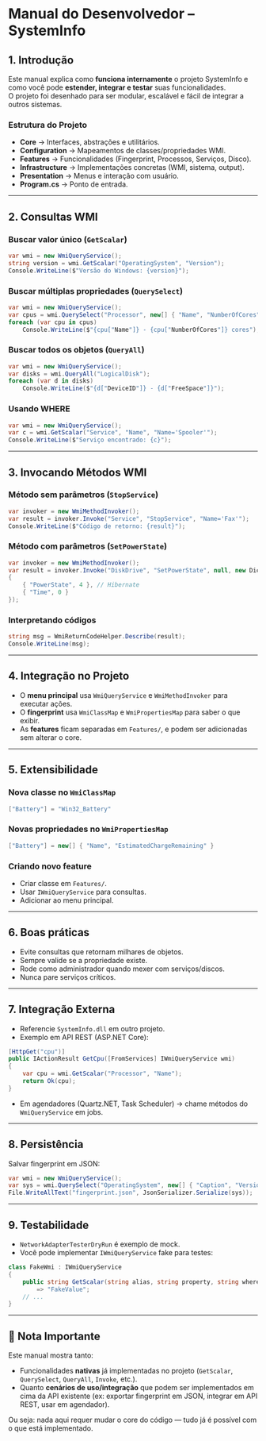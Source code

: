 # Manual do Desenvolvedor – SystemInfo

## 1. Introdução
Este manual explica como **funciona internamente** o projeto SystemInfo e como você pode **estender, integrar e testar** suas funcionalidades.  
O projeto foi desenhado para ser modular, escalável e fácil de integrar a outros sistemas.

### Estrutura do Projeto
- **Core** → Interfaces, abstrações e utilitários.
- **Configuration** → Mapeamentos de classes/propriedades WMI.
- **Features** → Funcionalidades (Fingerprint, Processos, Serviços, Disco).
- **Infrastructure** → Implementações concretas (WMI, sistema, output).
- **Presentation** → Menus e interação com usuário.
- **Program.cs** → Ponto de entrada.

---

## 2. Consultas WMI

### Buscar valor único (`GetScalar`)
```csharp
var wmi = new WmiQueryService();
string version = wmi.GetScalar("OperatingSystem", "Version");
Console.WriteLine($"Versão do Windows: {version}");
```

### Buscar múltiplas propriedades (`QuerySelect`)
```csharp
var wmi = new WmiQueryService();
var cpus = wmi.QuerySelect("Processor", new[] { "Name", "NumberOfCores" });
foreach (var cpu in cpus)
    Console.WriteLine($"{cpu["Name"]} - {cpu["NumberOfCores"]} cores");
```

### Buscar todos os objetos (`QueryAll`)
```csharp
var wmi = new WmiQueryService();
var disks = wmi.QueryAll("LogicalDisk");
foreach (var d in disks)
    Console.WriteLine($"{d["DeviceID"]} - {d["FreeSpace"]}");
```

### Usando WHERE
```csharp
var wmi = new WmiQueryService();
var c = wmi.GetScalar("Service", "Name", "Name='Spooler'");
Console.WriteLine($"Serviço encontrado: {c}");
```

---

## 3. Invocando Métodos WMI

### Método sem parâmetros (`StopService`)
```csharp
var invoker = new WmiMethodInvoker();
var result = invoker.Invoke("Service", "StopService", "Name='Fax'");
Console.WriteLine($"Código de retorno: {result}");
```

### Método com parâmetros (`SetPowerState`)
```csharp
var invoker = new WmiMethodInvoker();
var result = invoker.Invoke("DiskDrive", "SetPowerState", null, new Dictionary<string, object>
{
    { "PowerState", 4 }, // Hibernate
    { "Time", 0 }
});
```

### Interpretando códigos
```csharp
string msg = WmiReturnCodeHelper.Describe(result);
Console.WriteLine(msg);
```

---

## 4. Integração no Projeto
- O **menu principal** usa `WmiQueryService` e `WmiMethodInvoker` para executar ações.
- O **fingerprint** usa `WmiClassMap` e `WmiPropertiesMap` para saber o que exibir.
- As **features** ficam separadas em `Features/`, e podem ser adicionadas sem alterar o core.

---

## 5. Extensibilidade
### Nova classe no `WmiClassMap`
```csharp
["Battery"] = "Win32_Battery"
```

### Novas propriedades no `WmiPropertiesMap`
```csharp
["Battery"] = new[] { "Name", "EstimatedChargeRemaining" }
```

### Criando novo feature
- Criar classe em `Features/`.
- Usar `IWmiQueryService` para consultas.
- Adicionar ao menu principal.

---

## 6. Boas práticas
- Evite consultas que retornam milhares de objetos.
- Sempre valide se a propriedade existe.
- Rode como administrador quando mexer com serviços/discos.
- Nunca pare serviços críticos.

---

## 7. Integração Externa
- Referencie `SystemInfo.dll` em outro projeto.
- Exemplo em API REST (ASP.NET Core):
```csharp
[HttpGet("cpu")]
public IActionResult GetCpu([FromServices] IWmiQueryService wmi)
{
    var cpu = wmi.GetScalar("Processor", "Name");
    return Ok(cpu);
}
```

- Em agendadores (Quartz.NET, Task Scheduler) → chame métodos do `WmiQueryService` em jobs.

---

## 8. Persistência
Salvar fingerprint em JSON:
```csharp
var wmi = new WmiQueryService();
var sys = wmi.QuerySelect("OperatingSystem", new[] { "Caption", "Version" });
File.WriteAllText("fingerprint.json", JsonSerializer.Serialize(sys));
```

---

## 9. Testabilidade
- `NetworkAdapterTesterDryRun` é exemplo de mock.
- Você pode implementar `IWmiQueryService` fake para testes:
```csharp
class FakeWmi : IWmiQueryService
{
    public string GetScalar(string alias, string property, string whereClause = null) 
        => "FakeValue";
    // ...
}
```

---

## 📌 Nota Importante
Este manual mostra tanto:
- Funcionalidades **nativas** já implementadas no projeto (`GetScalar`, `QuerySelect`, `QueryAll`, `Invoke`, etc.).
- Quanto **cenários de uso/integração** que podem ser implementados em cima da API existente (ex: exportar fingerprint em JSON, integrar em API REST, usar em agendador).

Ou seja: nada aqui requer mudar o core do código — tudo já é possível com o que está implementado.
